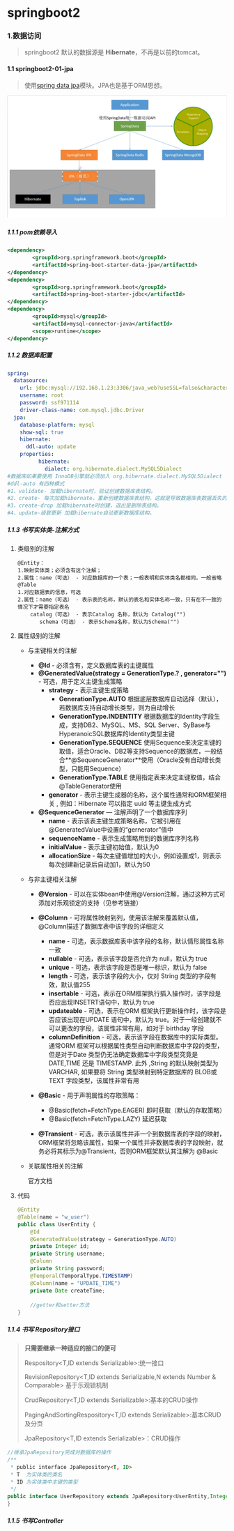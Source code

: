 # springboot2
### 1.数据访问

> springboot2 默认的数据源是 **Hibernate**，不再是以前的tomcat。

#### 1.1 springboot2-01-jpa
> 使用[spring data jpa](https://docs.spring.io/spring-data/jpa/docs/2.1.0.RC1/reference/html/)模块。JPA也是基于ORM思想。

![](img/springdata.png)

##### 1.1.1 pom依赖导入

~~~xml
<dependency>
		<groupId>org.springframework.boot</groupId>
		<artifactId>spring-boot-starter-data-jpa</artifactId>
</dependency>
<dependency>
		<groupId>org.springframework.boot</groupId>
		<artifactId>spring-boot-starter-jdbc</artifactId>
</dependency>
<dependency>
		<groupId>mysql</groupId>
		<artifactId>mysql-connector-java</artifactId>
		<scope>runtime</scope>
</dependency>
~~~

##### 1.1.2 数据库配置
~~~yml
spring:
  datasource:
    url: jdbc:mysql://192.168.1.23:3306/java_web?useSSL=false&characterEncoding=utf-8
    username: root
    password: ssf971114
    driver-class-name: com.mysql.jdbc.Driver
  jpa:
    database-platform: mysql
    show-sql: true
    hibernate:
      ddl-auto: update
    properties:
          hibernate:
            dialect: org.hibernate.dialect.MySQL5Dialect
#数据库如果要使用 InnoDB引擎就必须加入 org.hibernate.dialect.MySQL5Dialect
#ddl-auto 有四种模式
#1、validate- 加载hibernate时，验证创建数据库表结构。
#2、create- 每次加载hibernate，重新创建数据库表结构，这就是导致数据库表数据丢失的原因。
#3、create-drop 加载hibernate时创建，退出是删除表结构。
#4、update-级联更新 加载hibernate自动更新数据库结构。
~~~

##### 1.1.3 书写实体类-注解方式

1. 类级别的注解

   ~~~（java
   @Entity：
   1.映射实体类；必须含有这个注解；
   2.属性：name（可选） - 对应数据库的一个表；一般表明和实体类名都相同，一般省略
   @Table
   1.对应数据表的信息，可选
   2.属性：name（可选） - 表示表的名称，默认的表名和实体名称一致，只有在不一致的情况下才需要指定表名
   	   catalog（可选） - 表示Catalog 名称，默认为 Catalog("")
          schema（可选） - 表示Schema名称，默认为Schema("")
   ~~~

2. 属性级别的注解

   - 与主键相关的注解

     - **@Id** - 必须含有，定义数据库表的主键属性
     - **@GeneratedValue(strategy = GenerationType.? , generator="")** - 可选，用于定义主键生成策略
       - **strategy** - 表示主键生成策略
         - **GenerationType.AUTO** 根据底层数据库自动选择（默认），若数据库支持自动增长类型，则为自动增长
         - **GenerationType.INDENTITY** 根据数据库的Identity字段生成，支持DB2、MySQL、MS、SQL Server、SyBase与HyperanoicSQL数据库的Identity类型主键
         - **GenerationType.SEQUENCE** 使用Sequence来决定主键的取值，适合Oracle、DB2等支持Sequence的数据库，一般结合**@SequenceGenerator**使用（Oracle没有自动增长类型，只能用Sequence）
         - **GenerationType.TABLE**  使用指定表来决定主键取值，结合@TableGenerator使用
       - **generator** - 表示主键生成器的名称，这个属性通常和ORM框架相关 , 例如：Hibernate 可以指定 uuid 等主键生成方式 
     - **@SequenceGenerator** — 注解声明了一个数据库序列 
       - **name** - 表示该表主键生成策略名称，它被引用在@GeneratedValue中设置的“gernerator”值中
       - **sequenceName** - 表示生成策略用到的数据库序列名称
       - **initialValue** - 表示主键初始值，默认为0
       - **allocationSize** - 每次主键值增加的大小，例如设置成1，则表示每次创建新记录后自动加1，默认为50

   - 与非主键相关注解

     - **@Version** - 可以在实体bean中使用@Version注解，通过这种方式可添加对乐观锁定的支持（见参考链接）
     - **@Column** - 可将属性映射到列，使用该注解来覆盖默认值，@Column描述了数据库表中该字段的详细定义
       - **name** - 可选，表示数据库表中该字段的名称，默认情形属性名称一致
       - **nullable** - 可选，表示该字段是否允许为 null，默认为 true
       - **unique** - 可选，表示该字段是否是唯一标识，默认为 false
       - **length** - 可选，表示该字段的大小，仅对 String 类型的字段有效，默认值255
       - **insertable** - 可选，表示在ORM框架执行插入操作时，该字段是否应出现INSETRT语句中，默认为 true
       - **updateable** - 可选，表示在ORM 框架执行更新操作时，该字段是否应该出现在UPDATE 语句中，默认为 true。对于一经创建就不可以更改的字段，该属性非常有用，如对于 birthday 字段
       - **columnDefinition** - 可选，表示该字段在数据库中的实际类型。通常ORM 框架可以根据属性类型自动判断数据库中字段的类型，但是对于Date 类型仍无法确定数据库中字段类型究竟是 DATE,TIME 还是 TIMESTAMP. 此外 ,String 的默认映射类型为 VARCHAR, 如果要将 String 类型映射到特定数据库的 BLOB或 TEXT 字段类型，该属性非常有用
     - **@Basic** - 用于声明属性的存取策略：

       - @Basic(fetch=FetchType.EAGER)   即时获取（默认的存取策略）
       - @Basic(fetch=FetchType.LAZY)       延迟获取
     - **@Transient** - 可选，表示该属性并非一个到数据库表的字段的映射，ORM框架将忽略该属性，如果一个属性并非数据库表的字段映射，就务必将其标示为@Transient，否则ORM框架默认其注解为 @Basic

   - 关联属性相关的注解

     官方文档

3. 代码

   ~~~java
   @Entity
   @Table(name = "w_user")
   public class UserEntity {
       @Id
       @GeneratedValue(strategy = GenerationType.AUTO)
       private Integer id;
       private String username;  
       @Column
       private String password;
       @Temporal(TemporalType.TIMESTAMP)
       @Column(name = "UPDATE_TIME")
       private Date createTime;
   
       //getter和setter方法
   }
   ~~~

##### 1.1.4 书写 Repository接口

> **只需要继承一种适应的接口的便可**
>
> Respository<T,ID extends Serializable>:统一接口
>
> RevisionRepository<T,ID extends Serializable,N extends Number & Comparable<N>> 基于乐观锁机制
>
> CrudRepository<T,ID extends Serializable>:基本的CRUD操作
>
> PagingAndSortingRespository<T,ID extends Serializable>:基本CRUD及分页
>
> JpaRepository<T,ID extends Serializable>：CRUD操作

~~~java
//继承JpaRepository完成对数据库的操作
/**
 * public interface JpaRepository<T, ID>
 * T  为实体类的类名
 * ID 为实体类中主键的类型
 */
public interface UserRepository extends JpaRepository<UserEntity,Integer> {
}
~~~

##### 1.1.5 书写Controller

~~~java

~~~

